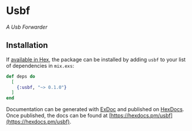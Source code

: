 # Usbf
*A Usb Forwarder*


## Installation

If [available in Hex](https://hex.pm/docs/publish), the package can be installed
by adding `usbf` to your list of dependencies in `mix.exs`:

```elixir
def deps do
  [
    {:usbf, "~> 0.1.0"}
  ]
end
```


Documentation can be generated with [ExDoc](https://github.com/elixir-lang/ex_doc)
and published on [HexDocs](https://hexdocs.pm). Once published, the docs can
be found at [https://hexdocs.pm/usbf](https://hexdocs.pm/usbf).

